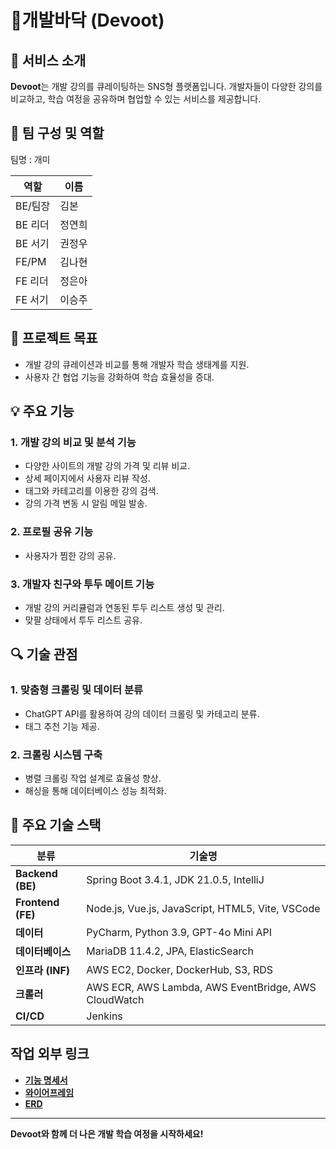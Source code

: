 # **🐾개발바닥 (Devoot)**

## 📝 서비스 소개
**Devoot**는 개발 강의를 큐레이팅하는 SNS형 플랫폼입니다. 개발자들이 다양한 강의를 비교하고, 학습 여정을 공유하며 협업할 수 있는 서비스를 제공합니다.

## 👥 팀 구성 및 역할
팀명 : 개미

| 역할     | 이름    |
|----------|---------|
| BE/팀장  | 김본    |
| BE 리더  | 정연희  |
| BE 서기  | 권정우  |
| FE/PM    | 김나현  |
| FE 리더  | 정은아  |
| FE 서기  | 이승주  |


## 🎯 프로젝트 목표
- 개발 강의 큐레이션과 비교를 통해 개발자 학습 생태계를 지원.
- 사용자 간 협업 기능을 강화하여 학습 효율성을 증대.


## 💡 주요 기능

### 1. 개발 강의 비교 및 분석 기능
- 다양한 사이트의 개발 강의 가격 및 리뷰 비교.
- 상세 페이지에서 사용자 리뷰 작성.
- 태그와 카테고리를 이용한 강의 검색.
- 강의 가격 변동 시 알림 메일 발송.

### 2. 프로필 공유 기능
- 사용자가 찜한 강의 공유.

### 3. 개발자 친구와 투두 메이트 기능
- 개발 강의 커리큘럼과 연동된 투두 리스트 생성 및 관리.
- 맞팔 상태에서 투두 리스트 공유.


## 🔍 기술 관점

### 1. 맞춤형 크롤링 및 데이터 분류
- ChatGPT API를 활용하여 강의 데이터 크롤링 및 카테고리 분류.
- 태그 추천 기능 제공.

### 2. 크롤링 시스템 구축
- 병렬 크롤링 작업 설계로 효율성 향상.
- 해싱을 통해 데이터베이스 성능 최적화.


## 🔧 주요 기술 스택

| **분류**        | **기술명**                                                                 |
|------------------|----------------------------------------------------------------------------|
| **Backend (BE)**| Spring Boot 3.4.1, JDK 21.0.5, IntelliJ                                    |
| **Frontend (FE)**| Node.js, Vue.js, JavaScript, HTML5, Vite, VSCode                             |
| **데이터**       | PyCharm, Python 3.9, GPT-4o Mini API                                            |
| **데이터베이스** | MariaDB 11.4.2, JPA, ElasticSearch                                           |
| **인프라 (INF)** | AWS EC2, Docker, DockerHub, S3, RDS                                      |
| **크롤러** | AWS ECR, AWS Lambda, AWS EventBridge, AWS CloudWatch                       |
| **CI/CD**        | Jenkins                                                                  |


## 작업 외부 링크
- [**기능 명세서**](https://enchanted-dime-6ce.notion.site/96905e8e30ab4434b2a4e4fd8ebbfdcf?v=0325d5bd05424f3890ced29741ef9285)
- [**와이어프레임**](https://www.figma.com/design/I0vsM6v7JgJXucs0tC6ysu/%EA%B3%B5%ED%86%B5-%ED%94%84%EB%A1%9C%EC%A0%9D%ED%8A%B8?node-id=0-1&t=NVOz7wgl5qvsiLNH-1)
- [**ERD**](https://enchanted-dime-6ce.notion.site/DB-855fcdf5d86d45f980a53efd1a5a07ec)
---
**Devoot와 함께 더 나은 개발 학습 여정을 시작하세요!**
